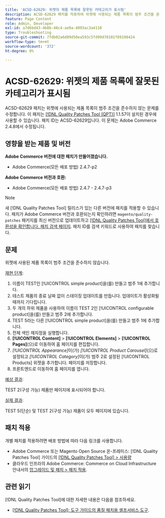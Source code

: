 ```yaml
---
title: 'ACSD-62629: 위젯의 제품 목록에 잘못된 카테고리가 표시됨'
description: ACSD-62629 패치를 적용하여 위젯에 사용되는 제품 목록이 범주 조건을 준수하지 않는 Adobe Commerce 문제를 해결합니다.
feature: Page Content
role: Admin, Developer
exl-id: a7d6bd43-4b8b-48c4-ae9a-4093ac3a4110
type: Troubleshooting
source-git-commit: 7fdb02a6d89d50ea593c5fd99d78101f89198424
workflow-type: tm+mt
source-wordcount: '372'
ht-degree: 0%

---
```


# ACSD-62629: 위젯의 제품 목록에 잘못된 카테고리가 표시됨

ACSD-62629 패치는 위젯에 사용되는 제품 목록이 범주 조건을 준수하지 않는 문제를 수정합니다. 이 패치는 [[!DNL Quality Patches Tool (QPT)]](/help/tools/quality-patches-tool/quality-patches-tool-to-self-serve-quality-patches.md) 1.1.57이 설치된 경우에 사용할 수 있습니다. 패치 ID는 ACSD-62629입니다. 이 문제는 Adobe Commerce 2.4.8에서 수정됩니다.

## 영향을 받는 제품 및 버전

**Adobe Commerce 버전에 대한 패치가 만들어졌습니다.**

* Adobe Commerce(모든 배포 방법) 2.4.7-p2

**Adobe Commerce 버전과 호환:**

* Adobe Commerce(모든 배포 방법) 2.4.7 - 2.4.7-p3

>[!NOTE]
>
>새 [!DNL Quality Patches Tool] 릴리스가 있는 다른 버전에 패치를 적용할 수 있습니다. 패치가 Adobe Commerce 버전과 호환되는지 확인하려면 `magento/quality-patches` 패키지를 최신 버전으로 업데이트하고 [[!DNL Quality Patches Tool]에서 호환성을 확인합니다. 패치 검색 페이지](https://experienceleague.adobe.com/tools/commerce-quality-patches/index.html?lang=ko). 패치 ID를 검색 키워드로 사용하여 패치를 찾습니다.

## 문제

위젯에 사용된 제품 목록이 범주 조건을 준수하지 않습니다.

<u>재현 단계</u>:

1. 이름이 TEST인 [!UICONTROL simple product]을(를) 만들고 범주 1에 추가합니다.
1. 테스트 제품의 종료 날짜 없이 스테이징 업데이트를 만듭니다. 업데이트가 활성화될 때까지 기다립니다.
1. 두 개의 하위 제품을 사용하여 이름이 TEST 2인 [!UICONTROL configurable product]을(를) 만들고 범주 2에 추가합니다.
1. TEST 5라는 다른 [!UICONTROL simple product]을(를) 만들고 범주 1에 추가합니다.
1. 전체 색인 재지정을 실행합니다.
1. **[!UICONTROL Content]** > **[!UICONTROL Elements]** > **[!UICONTROL Pages]**(으)로 이동하여 홈 페이지를 편집합니다.
1. *[!UICONTROL Appearance]*&#x200B;이(가) *[!UICONTROL Product Carousel]*(으)로 설정되고 *[!UICONTROL Category]*&#x200B;이(가) 범주 2로 설정된 [!UICONTROL Products] 위젯을 추가합니다. 페이지를 저장합니다.
1. 프론트엔드로 이동하여 홈 페이지를 엽니다.

<u>예상 결과</u>:

TEST 2(구성 가능) 제품만 페이지에 표시되어야 합니다.

<u>실제 결과</u>:

TEST 5(단순) 및 TEST 2(구성 가능) 제품이 모두 페이지에 있습니다.

## 패치 적용

개별 패치를 적용하려면 배포 방법에 따라 다음 링크를 사용합니다.

* Adobe Commerce 또는 Magento Open Source 온-프레미스: [!DNL Quality Patches Tool] 가이드의 [[!DNL Quality Patches Tool] > 사용량](/help/tools/quality-patches-tool/usage.md)
* 클라우드 인프라의 Adobe Commerce: Commerce on Cloud Infrastructure 안내서의 [업그레이드 및 패치 > 패치 적용](https://experienceleague.adobe.com/docs/commerce-cloud-service/user-guide/develop/upgrade/apply-patches.html?lang=ko).


## 관련 읽기

[!DNL Quality Patches Tool]에 대한 자세한 내용은 다음을 참조하세요.

* [[!DNL Quality Patches Tool]: 도구 가이드의 품질 패치용 셀프서비스 도구](/help/tools/quality-patches-tool/quality-patches-tool-to-self-serve-quality-patches.md).
